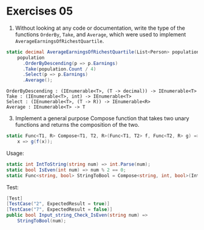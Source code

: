 # Exercises 05

1. Without looking at any code or documentation, write the type of the functions
`OrderBy`, `Take`, and `Average`, which were used to implement `AverageEarningsOfRichestQuartile`.

```csharp
static decimal AverageEarningsOfRichestQuartile(List<Person> population) =>
    population
      .OrderByDescending(p => p.Earnings)
      .Take(population.Count / 4)
      .Select(p => p.Earnings)
      .Average();
```

```text
OrderByDescending : (IEnumerable<T>, (T -> decimal)) -> IEnumerable<T>
Take : (IEnumerable<T>, int) -> IEnumerable<T>
Select : (IEnumerable<T>, (T -> R)) -> IEnumerable<R>
Average : IEnumerable<T> -> T
```

3. Implement a general purpose Compose function that takes two unary functions
and returns the composition of the two.

```csharp
static Func<T1, R> Compose<T1, T2, R>(Func<T1, T2> f, Func<T2, R> g) =>
    x => g(f(x));
```

Usage:
```csharp
static int IntToString(string num) => int.Parse(num);
static bool IsEven(int num) => num % 2 == 0;
static Func<string, bool> StringToBool = Compose<string, int, bool>(IntToString, IsEven);
```

Test:
```csharp
[Test]
[TestCase("2", ExpectedResult = true)]
[TestCase("7", ExpectedResult = false)]
public bool Input_string_Check_IsEven(string num) =>
    StringToBool(num);
```
